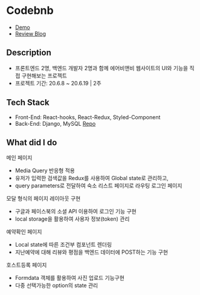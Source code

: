 # Codebnb
- [Demo](https://youtu.be/IhYx9S43GYw)
- [Review Blog](https://velog.io/@nowhhk/Codebnb-%ED%94%84%EB%A1%9C%EC%A0%9D%ED%8A%B8-%EB%A6%AC%EB%B7%B0#codebnb)


## Description
- 프론트엔드 2명, 백엔드 개발자 2명과 함께 에어비앤비 웹사이트의 UI와 기능을 직접 구현해보는 프로젝트
- 프로젝트 기간: 20.6.8 ~ 20.6.19 | 2주

## Tech Stack
- Front-End: React-hooks, React-Redux, Styled-Component
- Back-End: Django, MySQL [Repo](https://github.com/wecode-bootcamp-korea/Codebnb-backend)

## What did I do
메인 페이지
- Media Query 반응형 적용
- 유저가 입력한 검색값을 Redux를 사용하여 Global state로 관리하고,
- query parameters로 전달하여 숙소 리스트 페이지로 라우팅
로그인 페이지

모달 형식의 페이지 레이아웃 구현
- 구글과 페이스북의 소셜 API 이용하여 로그인 기능 구현
- local storage을 활용하여 사용자 정보(token) 관리

예약확인 페이지
- Local state에 따른 조건부 컴포넌트 렌더링
- 지난예약에 대해 리뷰와 평점을 백엔드 데이터에 POST하는 기능 구현

호스트등록 페이지
- Formdata 객체를 활용하여 사진 업로드 기능구현
- 다중 선택가능한 option의 state 관리
